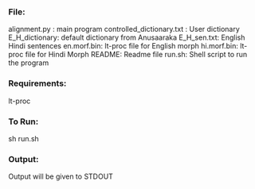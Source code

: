 ### File:

alignment.py : main program
controlled_dictionary.txt : User dictionary
E_H_dictionary: default dictionary from Anusaaraka
E_H_sen.txt: English Hindi sentences
en.morf.bin: lt-proc file for English morph
hi.morf.bin: lt-proc file for Hindi Morph
README: Readme file
run.sh: Shell script to run the program


### Requirements:

lt-proc


### To Run:

sh run.sh

### Output:

Output will be given to STDOUT
